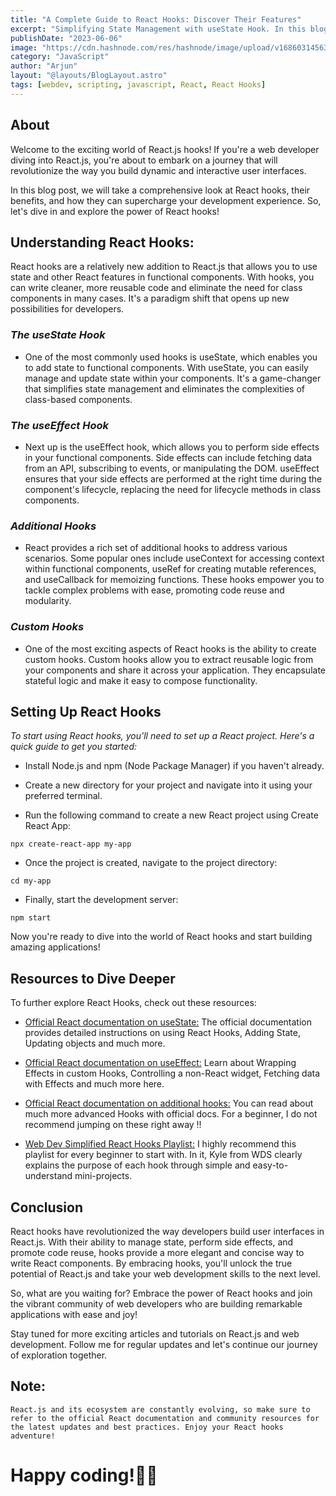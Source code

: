 ```yaml
---
title: "A Complete Guide to React Hooks: Discover Their Features"
excerpt: "Simplifying State Management with useState Hook. In this blog post, we will take a comprehensive look at React hooks, their benefits, and how they can supercharge your development experience. So, let's dive in and explore the power of React hooks!"
publishDate: "2023-06-06"
image: "https://cdn.hashnode.com/res/hashnode/image/upload/v1686031456388/e555f9b1-ccb0-49d1-8e2a-a861983938ac.png?w=1600&h=840&fit=crop&crop=entropy&auto=compress,format&format=webp"
category: "JavaScript"
author: "Arjun"
layout: "@layouts/BlogLayout.astro"
tags: [webdev, scripting, javascript, React, React Hooks]
---
```


## **About**

Welcome to the exciting world of React.js hooks! If you're a web developer diving into React.js, you're about to embark on a journey that will revolutionize the way you build dynamic and interactive user interfaces.

In this blog post, we will take a comprehensive look at React hooks, their benefits, and how they can supercharge your development experience. So, let's dive in and explore the power of React hooks!

## **Understanding React Hooks:**

React hooks are a relatively new addition to React.js that allows you to use state and other React features in functional components. With hooks, you can write cleaner, more reusable code and eliminate the need for class components in many cases. It's a paradigm shift that opens up new possibilities for developers.

### _The useState Hook_

- One of the most commonly used hooks is useState, which enables you to add state to functional components. With useState, you can easily manage and update state within your components. It's a game-changer that simplifies state management and eliminates the complexities of class-based components.

### _The useEffect Hook_

- Next up is the useEffect hook, which allows you to perform side effects in your functional components. Side effects can include fetching data from an API, subscribing to events, or manipulating the DOM. useEffect ensures that your side effects are performed at the right time during the component's lifecycle, replacing the need for lifecycle methods in class components.

### _Additional Hooks_

- React provides a rich set of additional hooks to address various scenarios. Some popular ones include useContext for accessing context within functional components, useRef for creating mutable references, and useCallback for memoizing functions. These hooks empower you to tackle complex problems with ease, promoting code reuse and modularity.

### _Custom Hooks_

- One of the most exciting aspects of React hooks is the ability to create custom hooks. Custom hooks allow you to extract reusable logic from your components and share it across your application. They encapsulate stateful logic and make it easy to compose functionality.

## **Setting Up React Hooks**

_To start using React hooks, you'll need to set up a React project. Here's a quick guide to get you started:_

- Install Node.js and npm (Node Package Manager) if you haven't already.

- Create a new directory for your project and navigate into it using your preferred terminal.

- Run the following command to create a new React project using Create React App:

```
npx create-react-app my-app
```

- Once the project is created, navigate to the project directory:

```
cd my-app
```

- Finally, start the development server:

```
npm start
```

Now you're ready to dive into the world of React hooks and start building amazing applications!

## **Resources to Dive Deeper**

To further explore React Hooks, check out these resources:

- [Official React documentation on useState:](https://react.dev/reference/react/useState#usage) The official documentation provides detailed instructions on using React Hooks, Adding State, Updating objects and much more.

- [Official React documentation on useEffect:](https://react.dev/reference/react/useEffect) Learn about Wrapping Effects in custom Hooks, Controlling a non-React widget, Fetching data with Effects and much more here.

- [Official React documentation on additional hooks:](https://reactjs.org/docs/hooks-reference.html) You can read about much more advanced Hooks with official docs. For a beginner, I do not recommend jumping on these right away ‼️

- [Web Dev Simplified React Hooks Playlist:](https://www.youtube.com/watch?v=O6P86uwfdR0&list=PLZlA0Gpn_vH8EtggFGERCwMY5u5hOjf-h) I highly recommend this playlist for every beginner to start with. In it, Kyle from WDS clearly explains the purpose of each hook through simple and easy-to-understand mini-projects.

## **Conclusion**

React hooks have revolutionized the way developers build user interfaces in React.js. With their ability to manage state, perform side effects, and promote code reuse, hooks provide a more elegant and concise way to write React components. By embracing hooks, you'll unlock the true potential of React.js and take your web development skills to the next level.

So, what are you waiting for? Embrace the power of React hooks and join the vibrant community of web developers who are building remarkable applications with ease and joy!

Stay tuned for more exciting articles and tutorials on React.js and web development. Follow me for regular updates and let's continue our journey of exploration together.

## **Note:**

```
React.js and its ecosystem are constantly evolving, so make sure to refer to the official React documentation and community resources for the latest updates and best practices. Enjoy your React hooks adventure!
```

# **Happy coding!🙏😉**
